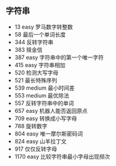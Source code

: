 

## 字符串

* 13 easy 罗马数字转整数
* 58 最后一个单词长度
* 344 反转字符串
* 383 赎金信
* 387 easy 字符串中的第一个唯一字符
* 415 easy 字符串相加
* 520 检测大写字母
* 521 最长特殊序列
* 539 medium 最小时间差
* 553 medium 最优除法
* 557 反转字符串中的单词
* 657 easy 机器人能否返回原点
* 709 easy 转换成小写字母
* 788 旋转数字
* 804 easy 唯一摩尔斯密码词
* 824 easy 山羊拉丁文
* 917 仅仅反转字母
* 1170 easy 比较字符串最小字母出现频次